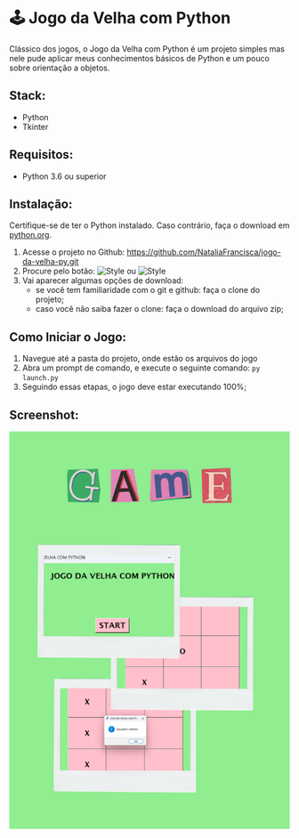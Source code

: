 # 🕹️ Jogo da Velha com Python

Clássico dos jogos, o Jogo da Velha com Python é um projeto simples mas nele pude aplicar meus conhecimentos básicos de Python e um pouco sobre orientação a objetos.

## **Stack:**
- Python
- Tkinter

## **Requisitos:**
- Python 3.6 ou superior

## **Instalação:**
Certifique-se de ter o Python instalado. Caso contrário, faça o download em [python.org](https://www.python.org/downloads/).

1. Acesse o projeto no Github: https://github.com/NataliaFrancisca/jogo-da-velha-py.git
2. Procure pelo botão: ![Style](https://img.shields.io/badge/Code-238636) ou ![Style](https://img.shields.io/badge/Código-238636)
3. Vai aparecer algumas opções de download:
      - se você tem familiaridade com o git e github: faça o clone do projeto;
      - caso você não saiba fazer o clone: faça o download do arquivo zip;

## **Como Iniciar o Jogo:**
1. Navegue até a pasta do projeto, onde estão os arquivos do jogo
2. Abra um prompt de comando, e execute o seguinte comando: `py launch.py`
3. Seguindo essas etapas, o jogo deve estar executando 100%;

## **Screenshot:**
![Image](https://raw.githubusercontent.com/NataliaFrancisca/github-readme-images/main/game-py.png)

   
